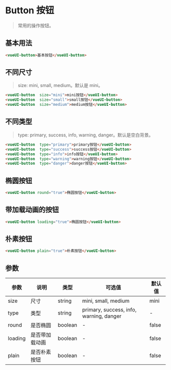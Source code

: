 # Button 按钮
> 常用的操作按钮。

## 基本用法
```html
<vueUI-button>基本按钮</vueUI-button>
```

## 不同尺寸
> size: mini, small, medium。默认是 mini。
```html
<vueUI-button  size="mini">mini按钮</vueUI-button>
<vueUI-button  size="small">small按钮</vueUI-button>
<vueUI-button  size="medium">medium按钮</vueUI-button>
```

## 不同类型
> type: primary, success, info, warning, danger。默认是空白背景。
```html
<vueUI-button  type="primary">primary按钮</vueUI-button>
<vueUI-button  type="success">success按钮</vueUI-button>
<vueUI-button  type="info">info按钮</vueUI-button>
<vueUI-button  type="warning">warning按钮</vueUI-button>
<vueUI-button  type="danger">danger按钮</vueUI-button>
```

## 椭圆按钮
```html
<vueUI-button round="true">椭圆按钮</vueUI-button>
```

## 带加载动画的按钮
```html
<vueUI-button loading="true">椭圆按钮</vueUI-button>
```

## 朴素按钮
```html
<vueUI-button plain="true">朴素按钮</vueUI-button>
```

## 参数
| 参数    | 说明           | 类型    | 可选值                                  | 默认值 |
|---------|--------------|---------|-----------------------------------------|--------|
| size    | 尺寸           | string  | mini, small, medium                     | mini   |
| type    | 类型           | string  | primary, success, info, warning, danger | -      |
| round   | 是否椭圆       | boolean | -                                       | false  |
| loading | 是否带加载动画 | boolean | -                                       | false  |
| plain   | 是否朴素按钮   | boolean | -                                       | false  |